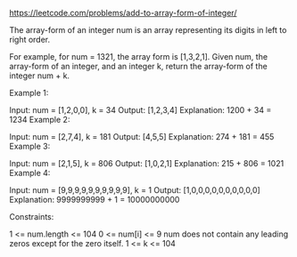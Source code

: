 https://leetcode.com/problems/add-to-array-form-of-integer/

The array-form of an integer num is an array representing its digits in left to right order.

For example, for num = 1321, the array form is [1,3,2,1].
Given num, the array-form of an integer, and an integer k, return the array-form of the integer num + k.

 

Example 1:

Input: num = [1,2,0,0], k = 34
Output: [1,2,3,4]
Explanation: 1200 + 34 = 1234
Example 2:

Input: num = [2,7,4], k = 181
Output: [4,5,5]
Explanation: 274 + 181 = 455
Example 3:

Input: num = [2,1,5], k = 806
Output: [1,0,2,1]
Explanation: 215 + 806 = 1021
Example 4:

Input: num = [9,9,9,9,9,9,9,9,9,9], k = 1
Output: [1,0,0,0,0,0,0,0,0,0,0]
Explanation: 9999999999 + 1 = 10000000000
 

Constraints:

1 <= num.length <= 104
0 <= num[i] <= 9
num does not contain any leading zeros except for the zero itself.
1 <= k <= 104
